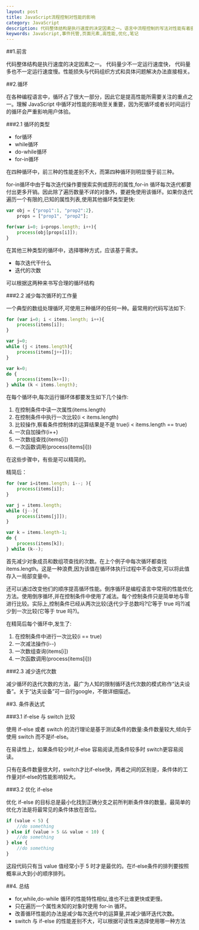 ```yaml
---
layout: post
title: JavaScript流程控制对性能的影响
category: JavaScript
description: 代码整体结构是执行速度的决定因素之一。语言中流程控制的写法对性能有着密切关联。
keywords: JavaScript,事件托管,页面元素,高性能,优化,笔记
---
```


##1.前言

代码整体结构是执行速度的决定因素之一。 代码量少不一定运行速度快， 代码量多也不一定运行速度慢。性能损失与代码组织方式和具体问题解决办法直接相关。

##2.循环

在各种编程语言中，循环占了很大一部分，因此它是提高性能所需要关注的重点之一。理解 JavaScript 中循环对性能的影响至关重要，因为死循环或者长时间运行的循环会严重影响用户体验。

###2.1 循环的类型

- for循环
- while循环
- do-while循环
- for-in循环

在四种循环中，前三种的性能差别不大，而第四种循环则明显慢于前三种。

for-in循环中由于每次迭代操作要搜索实例或原形的属性,for-in 循环每次迭代都要付出更多开销。因此除了遍历数量不详的对象外，要避免使用该循环。如果你迭代遍历一个有限的,已知的属性列表,使用其他循环类型更快:

```Javascript
var obj = {"prop1":1, "prop2":2},
    props = ["prop1", "prop2"];

for(var i=0; i<props.length; i++){
    process(obj[props[i]]);
}
```

在其他三种类型的循环中，选择哪种方式，应该基于需求。

- 每次迭代干什么
- 迭代的次数

可以根据这两种来书写合理的循环结构

###2.2 减少每次循环的工作量

一个典型的数组处理循环,可使用三种循环的任何一种。最常用的代码写法如下:

```Javascript
for (var i=0; i < items.length; i++){
    process(items[i]);
}

var j=0;
while (j < items.length){
    process(items[j++]]);
}

var k=0;
do {
    process(items[k++]);
} while (k < items.length);
```

在每个循环中,每次运行循环体都要发生如下几个操作:

1. 在控制条件中读一次属性(items.length)
2. 在控制条件中执行一次比较(i < items.length)
3. 比较操作,察看条件控制体的运算结果是不是 true(i < items.length == true)
4. 一次自加操作(i++)
5. 一次数组查找(items[i])
6. 一次函数调用(process(items[i]))

在这些步骤中，有些是可以精简的。

精简后：

```Javascript
for (var i=items.length; i--; ){
    process(items[i]);
}

var j = items.length;
while (j--){
    process(items[j]]);
}

var k = items.length-1;
do {
    process(items[k]);
} while (k--);
```


首先减少对象成员和数组项查找的次数。在上个例子中每次循环都查找 items.length。这是一种浪费,因为该值在循环体执行过程中不会改变,可以将此值存入一局部变量中。

还可以通过改变他们的顺序提高循环性能。倒序循环是编程语言中常用的性能优化方法。使用倒序循环,并在控制条件中使用了减法。每个控制条件只是简单地与零进行比较。实际上,控制条件已经从两次比较(迭代少于总数吗?它等于 true 吗?)减少到一次比较(它等于 true 吗?)。

在精简后每个循环中,发生了:

1. 在控制条件中进行一次比较(i == true)
2. 一次减法操作(i--)
3. 一次数组查询(items[i])
4. 一次函数调用(process(items[i]))

###2.3 减少迭代次数

减少循环的迭代次数的方法，最广为人知的限制循环迭代次数的模式称作“达夫设备”。关于“达夫设备”可一自行google，不做详细描述。

##3. 条件表达式

###3.1 if-else 与 switch 比较

使用 if-else 或者 switch 的流行理论是基于测试条件的数量:条件数量较大,倾向于使用 switch 而不是if-else。

在易读性上，如果条件较少时,if-else 容易阅读,而条件较多时 switch更容易阅读。

只有在条件数量很大时，switch才比if-else快，两者之间的区别是，条件体的工作量对if-else的性能影响较大。


###3.2 优化 if-else

优化 if-else 的目标总是最小化找到正确分支之前所判断条件体的数量。最简单的优化方法是将最常见的条件体放在首位。

```Javascript
if (value < 5) {
    //do something
} else if (value > 5 && value < 10) {
    //do something
} else {
    //do something
}
```

这段代码只有当 value 值经常小于 5 时才是最优的。在if-else条件的排列要按照概率从大到小的顺序排列。

##4. 总结

- for,while,do-while 循环的性能特性相似,谁也不比谁更快或更慢。
- 只在遍历一个属性未知的对象时使用 for-in 循环。
- 改善循环性能的办法是减少每次迭代中的运算量,并减少循环迭代次数。
- switch 与 if-else 的性能差别不大，可以根据可读性来选择使用哪一种方法



